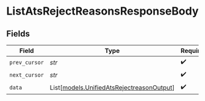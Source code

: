 # ListAtsRejectReasonsResponseBody


## Fields

| Field                                                                                  | Type                                                                                   | Required                                                                               | Description                                                                            |
| -------------------------------------------------------------------------------------- | -------------------------------------------------------------------------------------- | -------------------------------------------------------------------------------------- | -------------------------------------------------------------------------------------- |
| `prev_cursor`                                                                          | *str*                                                                                  | :heavy_check_mark:                                                                     | N/A                                                                                    |
| `next_cursor`                                                                          | *str*                                                                                  | :heavy_check_mark:                                                                     | N/A                                                                                    |
| `data`                                                                                 | List[[models.UnifiedAtsRejectreasonOutput](../models/unifiedatsrejectreasonoutput.md)] | :heavy_check_mark:                                                                     | N/A                                                                                    |